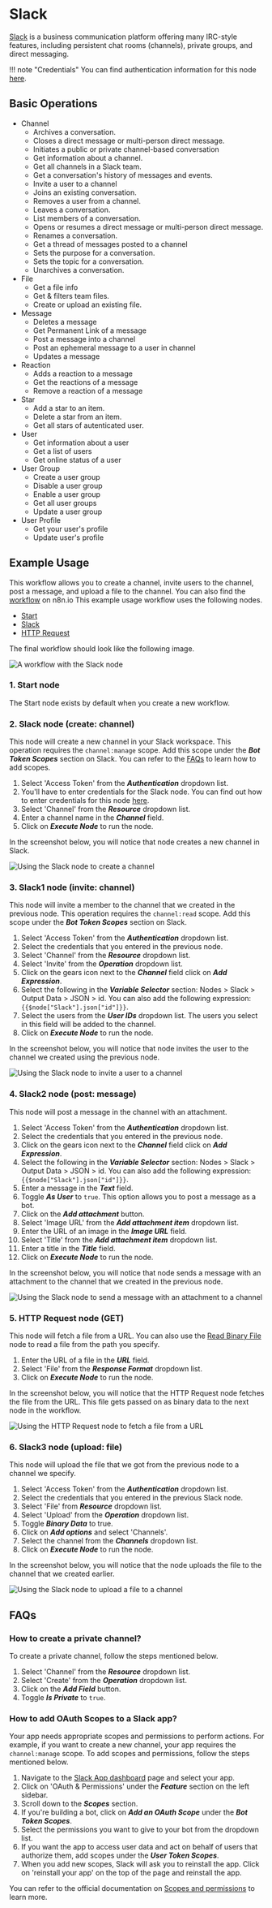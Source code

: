 # Slack

[Slack](https://slack.com) is a business communication platform offering many IRC-style features, including persistent chat rooms (channels), private groups, and direct messaging.

!!! note "Credentials"
    You can find authentication information for this node [here](/integrations/builtin/credentials/slack/).


## Basic Operations

* Channel
    * Archives a conversation.
    * Closes a direct message or multi-person direct message.
    * Initiates a public or private channel-based conversation
    * Get information about a channel.
    * Get all channels in a Slack team.
    * Get a conversation's history of messages and events.
    * Invite a user to a channel
    * Joins an existing conversation.
    * Removes a user from a channel.
    * Leaves a conversation.
    * List members of a conversation.
    * Opens or resumes a direct message or multi-person direct message.
    * Renames a conversation.
    * Get a thread of messages posted to a channel
    * Sets the purpose for a conversation.
    * Sets the topic for a conversation.
    * Unarchives a conversation.
* File
    * Get a file info
    * Get & filters team files.
    * Create or upload an existing file.
* Message
    * Deletes a message
    * Get Permanent Link of a message
    * Post a message into a channel
    * Post an ephemeral message to a user in channel
    * Updates a message
* Reaction
    * Adds a reaction to a message
    * Get the reactions of a message
    * Remove a reaction of a message
* Star
    * Add a star to an item.
    * Delete a star from an item.
    * Get all stars of autenticated user.
* User
    * Get information about a user
	* Get a list of users
    * Get online status of a user
* User Group
    * Create a user group
    * Disable a user group
    * Enable a user group
    * Get all user groups
    * Update a user group
* User Profile
    * Get your user's profile
    * Update user's profile

## Example Usage

This workflow allows you to create a channel, invite users to the channel, post a message, and upload a file to the channel. You can also find the [workflow](https://n8n.io/workflows/811) on n8n.io This example usage workflow uses the following nodes.
- [Start](/integrations/builtin/core-nodes/n8n-nodes-base.start/)
- [Slack]()
- [HTTP Request](/integrations/builtin/core-nodes/n8n-nodes-base.httpRequest/)

The final workflow should look like the following image.

![A workflow with the Slack node](/_images/integrations/builtin/app-nodes/slack/workflow.png)

### 1. Start node

The Start node exists by default when you create a new workflow.

### 2. Slack node (create: channel)

This node will create a new channel in your Slack workspace. This operation requires the `channel:manage` scope. Add this scope under the ***Bot Token Scopes*** section on Slack. You can refer to the [FAQs](#how-to-add-oauth-scopes-to-a-slack-app) to learn how to add scopes.

1. Select 'Access Token' from the ***Authentication*** dropdown list.
2. You'll have to enter credentials for the Slack node. You can find out how to enter credentials for this node [here](/integrations/builtin/credentials/slack/).
3. Select 'Channel' from the ***Resource*** dropdown list.
4. Enter a channel name in the ***Channel*** field.
5. Click on ***Execute Node*** to run the node.

In the screenshot below, you will notice that node creates a new channel in Slack.

![Using the Slack node to create a channel](/_images/integrations/builtin/app-nodes/slack/slack_node.png)

### 3. Slack1 node (invite: channel)

This node will invite a member to the channel that we created in the previous node. This operation requires the `channel:read` scope. Add this scope under the ***Bot Token Scopes*** section on Slack.

1. Select 'Access Token' from the ***Authentication*** dropdown list.
2. Select the credentials that you entered in the previous node.
3. Select 'Channel' from the ***Resource*** dropdown list.
4. Select 'Invite' from the ***Operation*** dropdown list.
5. Click on the gears icon next to the ***Channel*** field click on ***Add Expression***.
6. Select the following in the ***Variable Selector*** section: Nodes > Slack > Output Data > JSON > id. You can also add the following expression: `{{$node["Slack"].json["id"]}}`.
7. Select the users from the ***User IDs*** dropdown list. The users you select in this field will be added to the channel.
8. Click on ***Execute Node*** to run the node.

In the screenshot below, you will notice that node invites the user to the channel we created using the previous node.

![Using the Slack node to invite a user to a channel](/_images/integrations/builtin/app-nodes/slack/slack1_node.png)

### 4. Slack2 node (post: message)

This node will post a message in the channel with an attachment.

1. Select 'Access Token' from the ***Authentication*** dropdown list.
2. Select the credentials that you entered in the previous node.
3. Click on the gears icon next to the ***Channel*** field click on ***Add Expression***.
4. Select the following in the ***Variable Selector*** section: Nodes > Slack > Output Data > JSON > id. You can also add the following expression: `{{$node["Slack"].json["id"]}}`.
5. Enter a message in the ***Text*** field.
6. Toggle ***As User*** to `true`. This option allows you to post a message as a bot.
7. Click on the ***Add attachment*** button.
8. Select 'Image URL' from the ***Add attachment item*** dropdown list.
9. Enter the URL of an image in the ***Image URL*** field.
10. Select 'Title' from the ***Add attachment item*** dropdown list.
11. Enter a title in the ***Title*** field.
12. Click on ***Execute Node*** to run the node.

In the screenshot below, you will notice that node sends a message with an attachment to the channel that we created in the previous node.

![Using the Slack node to send a message with an attachment to a channel](/_images/integrations/builtin/app-nodes/slack/slack2_node.png)

### 5. HTTP Request node (GET)

This node will fetch a file from a URL. You can also use the [Read Binary File](/integrations/builtin/core-nodes/n8n-nodes-base.readBinaryFile/) node to read a file from the path you specify.

1. Enter the URL of a file in the ***URL*** field.
2. Select 'File' from the ***Response Format*** dropdown list.
3. Click on ***Execute Node*** to run the node.

In the screenshot below, you will notice that the HTTP Request node fetches the file from the URL. This file gets passed on as binary data to the next node in the workflow.

![Using the HTTP Request node to fetch a file from a URL](/_images/integrations/builtin/app-nodes/slack/httprequest_node.png)

### 6. Slack3 node (upload: file)

This node will upload the file that we got from the previous node to a channel we specify.

1. Select 'Access Token' from the ***Authentication*** dropdown list.
2. Select the credentials that you entered in the previous Slack node.
3. Select 'File' from ***Resource*** dropdown list.
4. Select 'Upload' from the ***Operation*** dropdown list.
5. Toggle ***Binary Data*** to true.
6. Click on ***Add options*** and select 'Channels'.
7. Select the channel from the ***Channels*** dropdown list.
8. Click on ***Execute Node*** to run the node.

In the screenshot below, you will notice that the node uploads the file to the channel that we created earlier.

![Using the Slack node to upload a file to a channel](/_images/integrations/builtin/app-nodes/slack/slack3_node.png)

## FAQs

### How to create a private channel?

To create a private channel, follow the steps mentioned below.
1. Select 'Channel' from the ***Resource*** dropdown list.
2. Select 'Create' from the ***Operation*** dropdown list.
3. Click on the ***Add Field*** button.
4. Toggle ***Is Private*** to `true`.

### How to add OAuth Scopes to a Slack app?

Your app needs appropriate scopes and permissions to perform actions. For example, if you want to create a new channel, your app requires the `channel:manage` scope. To add scopes and permissions, follow the steps mentioned below.
1. Navigate to the [Slack App dashboard](https://api.slack.com/apps) page and select your app.
2. Click on 'OAuth & Permissions' under the ***Feature*** section on the left sidebar.
3. Scroll down to the ***Scopes*** section.
4. If you're building a bot, click on ***Add an OAuth Scope*** under the ***Bot Token Scopes***.
5. Select the permissions you want to give to your bot from the dropdown list.
6. If you want the app to access user data and act on behalf of users that authorize them, add scopes under the ***User Token Scopes***.
7. When you add new scopes, Slack will ask you to reinstall the app. Click on 'reinstall your app' on the top of the page and reinstall the app.

You can refer to the official documentation on [Scopes and permissions](https://api.slack.com/scopes) to learn more.




